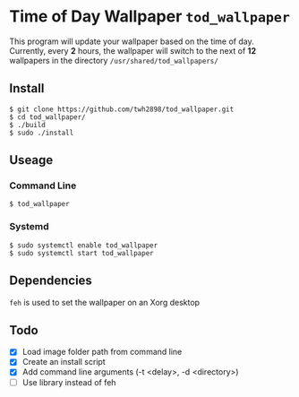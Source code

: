 # Time of Day Wallpaper `tod_wallpaper`

This program will update your wallpaper based on the time of day. Currently, every **2** hours, the wallpaper will switch to the next of **12** wallpapers in the directory `/usr/shared/tod_wallpapers/`

## Install

```
$ git clone https://github.com/twh2898/tod_wallpaper.git
$ cd tod_wallpaper/
$ ./build
$ sudo ./install
```

## Useage

### Command Line
```
$ tod_wallpaper
```

### Systemd
```
$ sudo systemctl enable tod_wallpaper
$ sudo systemctl start tod_wallpaper
```

## Dependencies

`feh` is used to set the wallpaper on an Xorg desktop

## Todo

- [x] Load image folder path from command line
- [x] Create an install script
- [x] Add command line arguments (-t &lt;delay&gt;, -d &lt;directory&gt;)
- [ ] Use library instead of feh
